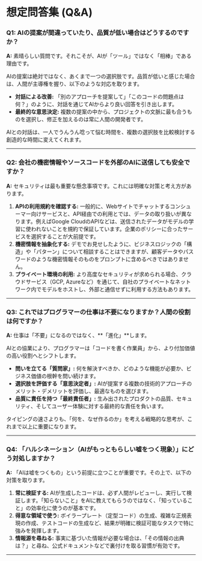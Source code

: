# 想定問答集 (Q&A)

### Q1: AIの提案が間違っていたり、品質が低い場合はどうするのですか？

**A:** 素晴らしい質問です。それこそが、AIが「ツール」ではなく「相棒」である理由です。

AIの提案は絶対ではなく、あくまで一つの選択肢です。品質が低いと感じた場合は、人間が主導権を握り、以下のような対応を取ります。

-   **対話による改善:** 「別のアプローチを提案して」「このコードの問題点は何？」のように、対話を通じてAIからより良い回答を引き出します。
-   **最終的な意思決定:** 複数の提案の中から、プロジェクトの文脈に最も合うものを選択し、修正を加えるのは常に人間の開発者です。

AIとの対話は、一人でうんうん唸って悩む時間を、複数の選択肢を比較検討する創造的な時間に変えてくれます。

---

### Q2: 会社の機密情報やソースコードを外部のAIに送信しても安全ですか？

**A:** セキュリティは最も重要な懸念事項です。これには明確な対策と考え方があります。

1.  **APIの利用規約を確認する:** 一般的に、Webサイトでチャットするコンシューマー向けサービスと、API経由での利用とでは、データの取り扱いが異なります。例えばGoogle CloudのAPIなどは、送信されたデータがモデルの学習に使われないことを規約で保証しています。企業のポリシーに合ったサービスを選択することが大前提です。
2.  **機密情報を抽象化する:** デモでお見せしたように、ビジネスロジックの「構造」や「パターン」について相談することはできますが、顧客データやパスワードのような機密情報そのものをプロンプトに含めるべきではありません。
3.  **プライベート環境の利用:** より高度なセキュリティが求められる場合、クラウドサービス（GCP, Azureなど）を通じて、自社のプライベートなネットワーク内でモデルをホストし、外部と通信せずに利用する方法もあります。

---

### Q3: これではプログラマーの仕事は不要になりますか？人間の役割は何ですか？

**A:** 仕事は「不要」になるのではなく、**「進化」**します。

AIとの協業により、プログラマーは「コードを書く作業員」から、より付加価値の高い役割へとシフトします。

-   **問いを立てる「質問家」:** 何を解決すべきか、どのような機能が必要か、ビジネス価値の根幹を問い続けます。
-   **選択肢を評価する「意思決定者」:** AIが提案する複数の技術的アプローチのメリット・デメリットを評価し、最適なものを選びます。
-   **品質に責任を持つ「最終責任者」:** 生み出されたプロダクトの品質、セキュリティ、そしてユーザー体験に対する最終的な責任を負います。

タイピングの速さよりも、「何を、なぜ作るのか」を考える戦略的な思考が、これまで以上に重要になります。

---

### Q4: 「ハルシネーション（AIがもっともらしい嘘をつく現象）」にどう対処しますか？

**A:** 「AIは嘘をつくもの」という前提に立つことが重要です。その上で、以下の対策を取ります。

1.  **常に検証する:** AIが生成したコードは、必ず人間がレビューし、実行して検証します。「知らないこと」をAIに教えてもらうのではなく、「知っていること」の効率化に使うのが基本です。
2.  **得意な領域で使う:** ボイラープレート（定型コード）の生成、複雑な正規表現の作成、テストコードの生成など、結果が明確に検証可能なタスクで特に強みを発揮します。
3.  **情報源を尋ねる:** 事実に基づいた情報が必要な場合は、「その情報の出典は？」と尋ね、公式ドキュメントなどで裏付けを取る習慣が有効です。

---